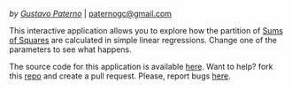 *by [Gustavo Paterno](https://github.com/paternogbc)* | paternogc@gmail.com

This interactive application allows you to explore how the 
partition of [Sums of Squares](https://en.wikipedia.org/wiki/Sum_of_squares) are calculated in simple linear regressions. Change one of the parameters to see what happens.

The source code for this application is available [here](https://github.com/paternogbc/learnStats/tree/master/apps/SSQ). Want to help?
fork this [repo](https://github.com/paternogbc/learnStats/tree/master/apps/SSQ) and create a pull request. Please, report bugs [here](https://github.com/paternogbc/learnStats/issues).
